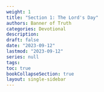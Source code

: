 ```yaml
---
weight: 1
title: "Section 1: The Lord's Day"
authors: Banner of Truth
categories: Devotional
description: 
draft: false
date: "2023-09-12"
lastmod: "2023-09-12"
series: null
tags:
toc: true
bookCollapseSection: true
layout: single-sidebar
---
```






